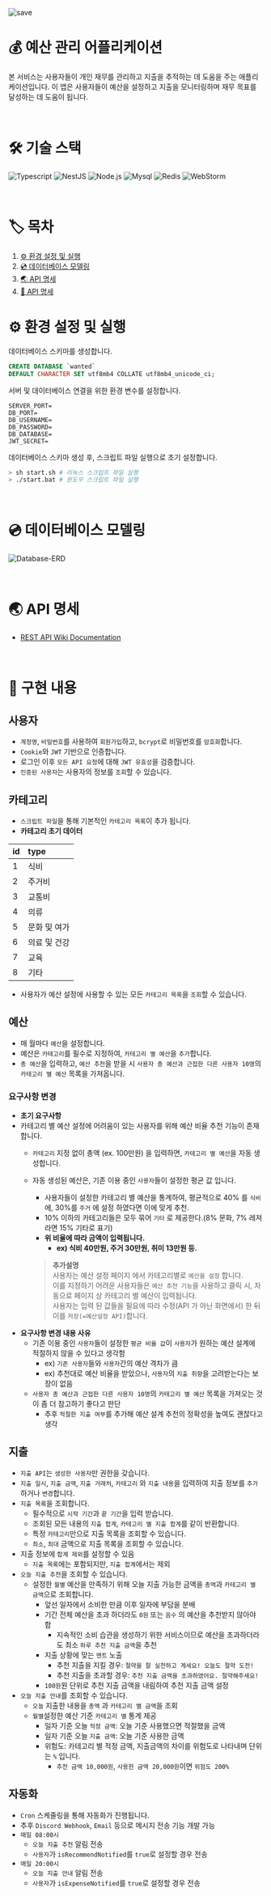 ![save](https://github.com/laetipark/budget-manager/assets/68440583/a9d1c114-d60e-425f-85b0-ae4a93d0d3b8)

# 💰 예산 관리 어플리케이션

본 서비스는 사용자들이 개인 재무를 관리하고 지출을 추적하는 데
도움을 주는 애플리케이션입니다. 이 앱은 사용자들이 예산을 설정하고
지출을 모니터링하며 재무 목표를 달성하는 데 도움이 됩니다.

<br>

# 🛠️ 기술 스택

![Typescript](https://img.shields.io/badge/Typescript-3178C6?style=flat&logo=Javascript&logoColor=FFFFFF)
![NestJS](https://img.shields.io/badge/NestJS-E0234E?style=flat&logo=NestJS&logoColor=FFFFFFF)
![Node.js](https://img.shields.io/badge/Node.js-v18.18.2-DDDDDD?style=flat&logo=Node.js&logoColor=FFFFFF&labelColor=339933)
![Mysql](https://img.shields.io/badge/Mysql-8.0.35-DDDDDD?logo=mysql&labelColor=4479A1&logoColor=FFFFFF)
![Redis](https://img.shields.io/badge/Redis-2.1.0-DDDDDD?logo=redis&labelColor=DC382D&logoColor=FFFFFF)
![WebStorm](https://img.shields.io/badge/WebStorm-07B2F4?style=flat&logo=WebStorm&logoColor=FFFFFF)

<br>

# 🏷️ 목차

1. [:gear: 환경 설정 및 실행](#gear-환경-설정-및-실행)
2. [:cd: 데이터베이스 모델링](#cd-데이터베이스-모델링)
3. [:earth_asia: API 명세](#earthasia-API-명세)
4. [:bookmark_tabs: API 명세](#bookmarktabs-구현-내용)

# :gear: 환경 설정 및 실행

데이터베이스 스키마를 생성합니다.

```sql
CREATE DATABASE `wanted`
DEFAULT CHARACTER SET utf8mb4 COLLATE utf8mb4_unicode_ci;
```

서버 및 데이터베이스 연결을 위한 환경 변수를 설정합니다.

```dotenv
SERVER_PORT=
DB_PORT=
DB_USERNAME=
DB_PASSWORD=
DB_DATABASE=
JWT_SECRET=
```

데이터베이스 스키마 생성 후, 스크립트 파일 실행으로 초기 설정합니다.

```bash
> sh start.sh # 리눅스 스크립트 파일 실행
> ./start.bat # 윈도우 스크립트 파일 실행
```

<br>

# :cd: 데이터베이스 모델링

![Database-ERD](https://github.com/laetipark/budget-manager/assets/68440583/1bbb4f6e-0eda-49b2-b3f7-ae8762d18333)

<br>

# :earth_asia: API 명세

- [REST API Wiki Documentation](https://github.com/laetipark/budget-manager/wiki/docs)

<br>

# :bookmark_tabs: 구현 내용

## 사용자

- `계정명`, `비밀번호`를 사용하여 `회원가입`하고, `bcrypt`로 비밀번호를 `암호화`합니다.
- `Cookie`와 `JWT` 기반으로 인증합니다.
- 로그인 이후 `모든 API 요청`에 대해 `JWT 유효성`을 검증합니다.
- `인증된 사용자`는 사용자의 정보를 `조회`할 수 있습니다.

## 카테고리

- `스크립트 파일`을 통해 기본적인 `카테고리 목록`이 추가 됩니다.
- **카테고리 초기 데이터**

| id | type    |
|----|:--------|
| 1  | 식비      |
| 2  | 주거비     |
| 3  | 교통비     |
| 4  | 의류      |
| 5  | 문화 및 여가 |
| 6  | 의료 및 건강 |
| 7  | 교육      |
| 8  | 기타      |

- 사용자가 예산 설정에 사용할 수 있는 모든 `카테고리 목록`을 `조회`할 수 있습니다.

## 예산

- 매 월마다 `예산`을 설정합니다.
- 예산은 `카테고리`를 필수로 지정하여, `카테고리 별 예산`을 `추가`합니다.
- `총 예산`을 입력하고, `예산 추천`을 받을 시 `사용자 총 예산과 근접한 다른 사용자 10명`의 `카테고리 별 예산` 목록을 가져옵니다.

### 요구사항 변경

- **초기 요구사항**
- 카테고리 별 예산 설정에 어려움이 있는 사용자를 위해 예산 비율 추천 기능이 존재합니다.
    - `카테고리` 지정 없이 총액 (ex. 100만원) 을 입력하면, `카테고리 별 예산`을 자동 생성합니다.
    - 자동 생성된 예산은, 기존 이용 중인 `사용자`들이 설정한 평균 값 입니다.
        - 사용자들이 설정한 카테고리 별 예산을 통계하여, 평균적으로 40% 를 `식비`에, 30%를 `주거` 에 설정 하였다면 이에 맞게 추천.
        - 10% 이하의 카테고리들은 모두 묶어 `기타` 로 제공한다.(8% 문화, 7% 레져 라면 15% 기타로 표기)
        - **위 비율에 따라 금액이 입력됩니다.**
            - **ex) 식비 40만원, 주거 30만원, 취미 13만원 등.**

      > **추가설명**  
      사용자는 예산 설정 페이지 에서 카테고리별로 `예산을 설정` 합니다.  
      이를 지정하기 어려운 사용자들은 `예산 추천 기능`을 사용하고 클릭 시, 자동으로 페이지 상 카테고리 별 예산이 입력됩니다.  
      사용자는 입력 된 값들을 필요에 따라 수정(API 가 아닌 화면에서) 한 뒤 이를 `저장(=예산설정 API)`합니다.
- **요구사항 변경 내용 사유**
    - 기존 이용 중인 `사용자`들이 설정한 `평균 비율 값`이 `사용자`가 원하는 예산 설계에 적절하지 않을 수 있다고 생각함
        - ex) `기존 사용자`들와 `사용자`간의 예산 격차가 큼
        - ex) 추천대로 예산 비율을 받았으나, `사용자`의 `지출 취향`을 고려받는다는 보장이 없음
    - `사용자 총 예산과 근접한 다른 사용자 10명`의 `카테고리 별 예산` 목록을 가져오는 것이 좀 더 참고하기 좋다고 판단
        - 추후 `적절한 지출 여부`를 추가해 예산 설계 추천의 정확성을 높여도 괜찮다고 생각

## 지출

- `지출 API`는 `생성한 사용자`만 권한을 갖습니다.
- `지출 일시`, `지출 금액`, `지출 거래처`, `카테고리` 와 `지출 내용`을 입력하여 지출 정보를 `추가`하거나 `변경`합니다.
- `지출 목록`을 조회합니다.
    - 필수적으로 `시작 기간`과 `끝 기간`을 입력 받습니다.
    - 조회된 모든 내용의 `지출 합계`, `카테고리 별 지출 합계`를 같이 반환합니다.
    - 특정 `카테고리`만으로 지출 목록을 조회할 수 있습니다.
    - `최소`, `최대` 금액으로 지출 목록을 조회할 수 있습니다.
- 지출 정보에 `합계 제외`를 설정할 수 있음
    - `지출 목록`에는 포함되지만, `지출 합계`에서는 제외
- `오늘 지출 추천`을 조회할 수 있습니다.
    - 설정한 `월별` 예산을 만족하기 위해 오늘 지출 가능한 금액을 `총액`과 `카테고리 별 금액`으로 조회합니다.
        - 앞선 일자에서 소비한 만큼 이후 일자에 부담을 분배
        - 기간 전체 예산을 초과 하더라도 `0원` 또는 `음수` 의 예산을 추천받지 않아야 함
            - 지속적인 소비 습관을 생성하기 위한 서비스이므로 예산을 초과하더라도 최소 `하루 추천 지출 금액`을 추천
        - 지출 상황에 맞는 `멘트` 노출
            - 추천 지출을 지킬 경우: `절약을 잘 실천하고 계세요! 오늘도 절약 도전!`
            - 추천 지출을 초과할 경우: `추천 지출 금액을 초과하였어요. 절약해주세요!`
        - `100원`원 단위로 추천 지출 금액을 내림하여 추천 지출 금액 설정
- `오늘 지출 안내`를 조회할 수 있습니다.
    - `오늘` 지출한 내용을 `총액` 과 `카테고리 별 금액`을 조회
    - `월별`설정한 예산 기준 `카테고리 별` 통계 제공
        - 일자 기준 오늘 `적정 금액`: 오늘 기준 사용했으면 적절했을 금액
        - 일자 기준 오늘 `지출 금액`: 오늘 기준 사용한 금액
        - 위험도: 카테고리 별 적정 금액, 지출금액의 차이를 위험도로 나타내며 단위는 `%` 입니다.
            - `추천 금액 10,000원`, `사용한 금액 20,000원`이면 `위험도 200%`

## 자동화

- `Cron` 스케줄링을 통해 자동화가 진행됩니다.
- 추후 `Discord Webhook`, `Email` 등으로 메시지 전송 기능 개발 가능
- `매일 08:00시`
    - `오늘 지출 추천` 알림 전송
    - `사용자`가 `isRecommendNotified`를 `true`로 설정할 경우 전송
- `매일 20:00시`
    - `오늘 지출 안내` 알림 전송
    - `사용자`가 `isExpenseNotified`를 `true`로 설정할 경우 전송